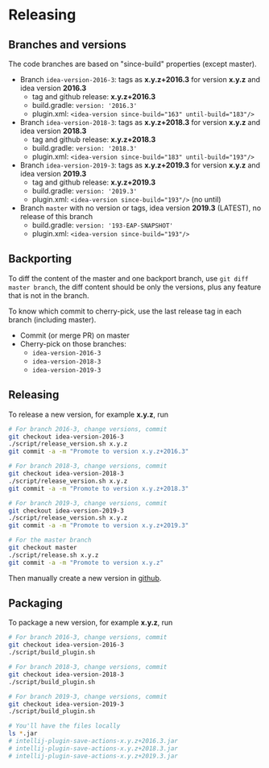 # Releasing

## Branches and versions

The code branches are based on "since-build" properties (except master).

- Branch `idea-version-2016-3`: tags as **x.y.z+2016.3** for version **x.y.z** and idea version **2016.3**
    - tag and github release: **x.y.z+2016.3**
    - build.gradle: `version: '2016.3'`
    - plugin.xml: `<idea-version since-build="163" until-build="183"/>`
- Branch `idea-version-2018-3`: tags as **x.y.z+2018.3** for version **x.y.z** and idea version **2018.3**
    - tag and github release: **x.y.z+2018.3**
    - build.gradle: `version: '2018.3'`
    - plugin.xml: `<idea-version since-build="183" until-build="193"/>`
- Branch `idea-version-2019-3`: tags as **x.y.z+2019.3** for version **x.y.z** and idea version **2019.3**
    - tag and github release: **x.y.z+2019.3**
    - build.gradle: `version: '2019.3'`
    - plugin.xml: `<idea-version since-build="193"/>` (no until)
- Branch `master` with no version or tags, idea version **2019.3** (LATEST), no release of this branch
    - build.gradle: `version: '193-EAP-SNAPSHOT'`
    - plugin.xml: `<idea-version since-build="193"/>`

## Backporting

To diff the content of the master and one backport branch, use `git diff master branch`, the diff content should be only
the versions, plus any feature that is not in the branch.

To know which commit to cherry-pick, use the last release tag in each branch (including master).

- Commit (or merge PR) on master
- Cherry-pick on those branches:
    - `idea-version-2016-3`
    - `idea-version-2018-3`
    - `idea-version-2019-3`

## Releasing

To release a new version, for example **x.y.z**, run

```bash
# For branch 2016-3, change versions, commit
git checkout idea-version-2016-3
./script/release_version.sh x.y.z
git commit -a -m "Promote to version x.y.z+2016.3"

# For branch 2018-3, change versions, commit
git checkout idea-version-2018-3
./script/release_version.sh x.y.z
git commit -a -m "Promote to version x.y.z+2018.3"

# For branch 2019-3, change versions, commit
git checkout idea-version-2019-3
./script/release_version.sh x.y.z
git commit -a -m "Promote to version x.y.z+2019.3"

# For the master branch
git checkout master
./script/release.sh x.y.z
git commit -a -m "Promote to version x.y.z"

```

Then manually create a new version in [github](https://github.com/dubreuia/intellij-plugin-save-actions/releases/new).

## Packaging

To package a new version, for example **x.y.z**, run

```bash
# For branch 2016-3, change versions, commit
git checkout idea-version-2016-3
./script/build_plugin.sh

# For branch 2018-3, change versions, commit
git checkout idea-version-2018-3
./script/build_plugin.sh

# For branch 2019-3, change versions, commit
git checkout idea-version-2019-3
./script/build_plugin.sh

# You'll have the files locally
ls *.jar
# intellij-plugin-save-actions-x.y.z+2016.3.jar
# intellij-plugin-save-actions-x.y.z+2018.3.jar
# intellij-plugin-save-actions-x.y.z+2019.3.jar
```


